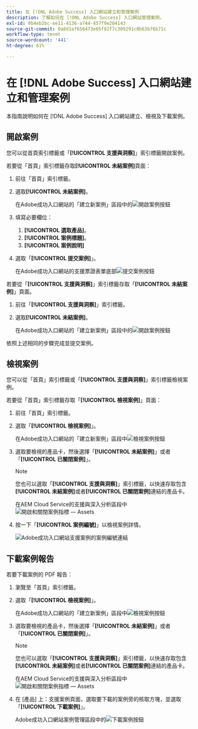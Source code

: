 ```yaml
---
title: 在 [!DNL Adobe Success] 入口網站建立和管理案例
description: 了解如何在 [!DNL Adobe Success] 入口網站管理案例。
exl-id: 0b4eb2bc-ee11-4136-a744-457f9e204143
source-git-commit: 0a8d1af656473e05f82f7c309291c0b63bf6b71c
workflow-type: tm+mt
source-wordcount: '441'
ht-degree: 61%

---
```


# 在 [!DNL Adobe Success] 入口網站建立和管理案例

本指南說明如何在 [!DNL Adobe Success] 入口網站建立、檢視及下載案例。

## 開啟案例

您可以從首頁索引標籤或「**[!UICONTROL 支援與洞察]**」索引標籤開啟案例。

若要從「首頁」索引標籤存取&#x200B;**[!UICONTROL 未結案例]**&#x200B;頁面：

1. 前往「首頁」索引標籤。
1. 選取&#x200B;**[!UICONTROL 未結案例]**。


   在Adobe成功入口網站的「建立新案例」區段中的![開啟案例按鈕](../../assets/adobe-success-portal-home-page-open-case.png "開啟案例按鈕")



1. 填寫必要欄位：
   1. **[!UICONTROL 選取產品]**。
   1. **[!UICONTROL 案例標題]**。
   1. **[!UICONTROL 案例說明]**
1. 選取「**[!UICONTROL 提交案例]**」。



   在Adobe成功入口網站的支援票證表單底部![提交案例按鈕](../../assets/adobe-success-portal-submit-case.png "提交您的支援請求")




若要從「**[!UICONTROL 支援與洞察]**」索引標籤存取「**[!UICONTROL 未結案例]**」頁面。

1. 前往「**[!UICONTROL 支援與洞察]**」索引標籤。
1. 選取&#x200B;**[!UICONTROL 未結案例]**。



   在Adobe成功入口網站的「建立新案例」區段中的![開啟案例按鈕](../../assets/adobe-success-portal-support-insights-open-case.png "開啟案例按鈕")



依照上述相同的步驟完成並提交案例。

## 檢視案例

您可以從「首頁」索引標籤或「**[!UICONTROL 支援與洞察]**」索引標籤檢視案例。

若要從「首頁」索引標籤存取「**[!UICONTROL 檢視案例]**」頁面：

1. 前往「首頁」索引標籤。
1. 選取「**[!UICONTROL 檢視案例]**」。



   在Adobe成功入口網站的「建立新案例」區段中![檢視案例按鈕](../../assets/adobe-success-portal-view-cases.png "檢視您現有的支援案例")



1. 選取要檢視的產品卡，然後選擇「**[!UICONTROL 未結案例]**」或者「**[!UICONTROL 已關閉案例]**」。

   >[!NOTE]
   >
   >您也可以選取「**[!UICONTROL 支援與洞察]**」索引標籤，以快速存取包含&#x200B;**[!UICONTROL 未結案例]**&#x200B;或者&#x200B;**[!UICONTROL 已關閉案例]**&#x200B;連結的產品卡。



   在AEM Cloud Service的支援與深入分析區段中![開啟和關閉案例指標 — Assets](../../assets/adobe-success-portal-open-case-closed-case.png "檢視開啟和關閉支援案例的摘要")



1. 按一下「**[!UICONTROL 案例編號]**」以檢視案例詳情。



   ![Adobe成功入口網站支援案例的案例編號連結](../../assets/adobe-success-portal-case-number.png "按一下以檢視案例詳細資料")



## 下載案例報告

若要下載案例的 PDF 報告：

1. 瀏覽至「首頁」索引標籤。
1. 選取「**[!UICONTROL 檢視案例]**」。


   在Adobe成功入口網站的「建立新案例」區段中![檢視案例按鈕](../../assets/adobe-success-portal-view-cases.png "檢視您現有的支援案例")


1. 選取要檢視的產品卡，然後選擇「**[!UICONTROL 未結案例]**」或者「**[!UICONTROL 已關閉案例]**」。

   >[!NOTE]
   >
   >您也可以選取「**[!UICONTROL 支援與洞察]**」索引標籤，以快速存取包含&#x200B;**[!UICONTROL 未結案例]**&#x200B;或者&#x200B;**[!UICONTROL 已關閉案例]**&#x200B;連結的產品卡。

   在AEM Cloud Service的支援與深入分析區段中![開啟和關閉案例指標 — Assets](../../assets/adobe-success-portal-open-case-closed-case.png "檢視開啟和關閉支援案例的摘要")

1. 在 [產品] 上：支援案例頁面，選取要下載的案例旁的核取方塊，並選取「**[!UICONTROL 下載案例]**」。

   Adobe成功入口網站案例管理區段中的![下載案例按鈕](../../assets/adobe-success-portal-download-cases.png "下載支援案例資料")
